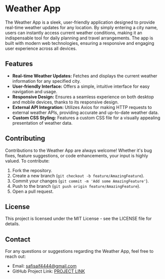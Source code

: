 # Weather App

The Weather App is a sleek, user-friendly application designed to provide real-time weather updates for any location. By simply entering a city name, users can instantly access current weather conditions, making it an indispensable tool for daily planning and travel arrangements. The app is built with modern web technologies, ensuring a responsive and engaging user experience across all devices.

## Features

- **Real-time Weather Updates:** Fetches and displays the current weather information for any specified city.
- **User-friendly Interface:** Offers a simple, intuitive interface for easy navigation and usage.
- **Responsive Design:** Ensures a seamless experience on both desktop and mobile devices, thanks to its responsive design.
- **External API Integration:** Utilizes Axios for making HTTP requests to external weather APIs, providing accurate and up-to-date weather data.
- **Custom CSS Styling:** Features a custom CSS file for a visually appealing presentation of weather data.

## Contributing

Contributions to the Weather App are always welcome! Whether it's bug fixes, feature suggestions, or code enhancements, your input is highly valued. To contribute:

1. Fork the repository.
2. Create a new branch (`git checkout -b feature/AmazingFeature`).
3. Commit your changes (`git commit -m 'Add some AmazingFeature'`).
4. Push to the branch (`git push origin feature/AmazingFeature`).
5. Open a pull request.

## License

This project is licensed under the MIT License - see the LICENSE file for details.

## Contact

For any questions or suggestions regarding the Weather App, feel free to reach out:

- Email: safisaif4444@gmail.com
- GitHub Project Link: [PROJECT LINK](https://github.com/Safi0919/WeatherWebsite)
